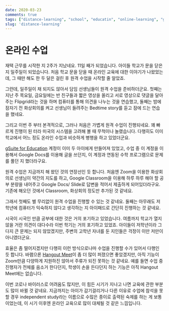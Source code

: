 ```yaml
---
date: 2020-03-23
comments: true
tags: ["distance-learning", "school", "educatin", "online-learning", "google-classroom"]
slug: 'distance-learning'
---
```


# 온라인 수업

재택 근무를 시작한 지 2주가 지났네요. 11일 째가 되었습니다. 아이들 학교가 문을
닫은 지 일주일이 되었습니다. 처음 학교 문을 닫을 때 온라인 교육에 대한 이야기가
나왔었는 데, 그 때만 해도 한 두 달은 걸린 후 원격 수업을 시작할 줄 알았죠.

그런데, 일주일이 채 되지도 않아서 담임 선생님들이 원격 수업을 준비하더군요.
첫째는 지난 주 목요일, 금요일에는 반 친구들과 짧은 영상을 올리고 서로 영상으로
댓글을 달아주는 Flipgrid라는 것을 하며 컴퓨터를 통해 의견을 나누는 것을
연습했고, 둘째는 밤에 잠자기 전 화상회의를 켜고 선생님이 들려주는 Bedtime
story를 듣고 잠에 드는 연습을 했네요.

그리고 이번 주 부터 본격적으로, 그러나 처음은 가볍게 원격 수업이 진행되네요. 꽤
빠르게 진행이 된 터라 미국의 시스템을 고려해 볼 때 무척이나 놀랬습니다. 다행히도
이미 학교에서 어느 정도 온라인 수업과 비슷하게 병행을 하고 있었더군요.

[gSuite for Education][] 계정이 이미 두 아이에게 만들어져 있었고, 수업 중 이
계정을 이용해서 Google Docs를 이용해 글을 쓰던지, 이 계정과 연동된 수학
프로그램으로 문제를 풀던 지 했더라구요.

[gSuite for Education]: https://edu.google.com/products/gsuite-for-education/

원격 수업은 지금까지 해 왔던 것의 연장선인 듯 합니다. 처음엔 Zoom을 이용한
화상회의로 선생님이 약간의 지도를 하고, Google Classroom을 이용해 하루 하루 해야
할 공부 분량을 내어주고 Google Docs/ Slide로 답변을 적어서 제출하게
되어있더라구요. 기존에 해오던 것에서 Classroom, 화상회의 정도만 추가된 것
같네요.

그래서 첫째도 별 무리없이 원격 수업을 진행할 수 있는 것 같네요. 둘째는 아무래도
저학년에 컴퓨터가 익숙하지 않다고 생각하는 지 아이패드로 간단히 진행하는 것
같네요.

시국이 시국인 만큼 공부에 대한 것은 거의 포기하고 있었습니다. 여름까지 학교가
열지 않을 거란 의견이 대다수라 이번 학기는 거의 포기하고 있었죠. 아이들이
저학년이라 그다지 큰 문제는 되지 않았겠지만, 주변의 고학년 자녀를 둔 지인들은
걱정이 이만 저만이 아니였더군요.

효율은 좀 떨어지겠지만 다행히 이런 방식으로나마 수업을 진행할 수가 있어서 다행인
듯 합니다. 바램으론 [Hangout Meet][]이 좀 더 많이 퍼졌으면 좋았겠지만, 아직
기능이 Zoom만큼 다양하게 지원하진 않아서 주류가 되진 못하는 것 같네요. 예를 들면
수업 중 진행자가 전체를 음소거 한다던지, 학생이 손을 든다던지 하는 기능은 아직
Hangout Meet에는 없습니다.

[Hangout Meet]: https://gsuite.google.com/products/meet/

이번 코로나 바이러스로 어려움도 많지만, 이 힘든 시기가 지나고 나면 교육에 관한
부분도 많이 바뀔 것 같네요. 지금까지는 아이가 감기걸리거나 다른 이유로 수업에
참석을 못할 경우 independent study라는 이름으로 수많은 종이로 출력된 숙제를 하는
게 보통이었는데, 이 시기 이후엔 온라인 교육으로 많이 대체될 것 같은 느낌입니다.
